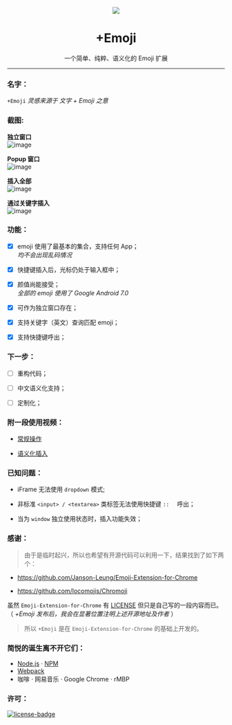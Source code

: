 <p align="center"><img src="https://i.imgur.com/c7RL8GE.png"/></p>
<h1 align="center">+Emoji</h1>
<p align="center">一个简单、纯粹、语义化的 Emoji 扩展</p>

***

### 名字：
`+Emoji` _灵感来源于 文字 + Emoji 之意_

### 截图:

**独立窗口**  
![image](https://user-images.githubusercontent.com/31840739/30678148-df47e6c4-9e55-11e7-80cc-984c6bf8ee5b.png)

**Popup 窗口**  
![image](https://user-images.githubusercontent.com/31840739/30677913-498909f2-9e54-11e7-8205-7ab456549c02.png)

**插入全部**  
![image](https://user-images.githubusercontent.com/31840739/30678663-6e6324e2-9e59-11e7-9372-8f69154285d7.png)

**通过关键字插入**  
![image](https://user-images.githubusercontent.com/31840739/30686384-b8c7304a-9e7d-11e7-818b-849ee5e3e5e4.png)

### 功能：

- [x] emoji 使用了最基本的集合，支持任何 App；  
_均不会出现乱码情况_

- [x] 快捷键插入后，光标仍处于输入框中；

- [x] 颜值尚能接受；  
  _全部的 emoji 使用了 Google Android 7.0_

- [x] 可作为独立窗口存在；

- [x] 支持关键字（英文）查询匹配 emoji；

- [x] 支持快捷键呼出；

### 下一步：

- [ ] 重构代码；

- [ ] 中文语义化支持；

- [ ] 定制化；

### 附一段使用视频：

- [常规操作](https://i.imgur.com/XYTpirX.gif)

- [语义化插入](https://i.imgur.com/GCPgNrt.gif)

### 已知问题：

- iFrame 无法使用  `dropdown` 模式;

- 非标准 `<input> / <textarea>` 类标签无法使用快捷键 `::  ` 呼出；

- 当为 `window` 独立使用状态时，插入功能失效；

### 感谢：

> 由于是临时起兴，所以也希望有开源代码可以利用一下，结果找到了如下两个：

- https://github.com/Janson-Leung/Emoji-Extension-for-Chrome

- https://github.com/locomojis/Chromoji

虽然 `Emoji-Extension-for-Chrome` 有 [LICENSE](https://github.com/Janson-Leung/Emoji-Extension-for-Chrome/blob/master/LICENSE) 但只是自己写的一段内容而已。（ _+Emoji 发布后，我会在显著位置注明上述开源地址及作者_ ）

> 所以 `+Emoji` 是在 `Emoji-Extension-for-Chrome` 的基础上开发的。

### 简悦的诞生离不开它们：
- [Node.js](https://nodejs.org/) · [NPM](https://www.npmjs.com)
- [Webpack](https://webpack.github.io/)
- 咖啡 · 网易音乐 · Google Chrome · rMBP

### 许可：
[![license-badge]][license-link]

<!-- Link -->
[license-badge]:    https://img.shields.io/github/license/mashape/apistatus.svg
[license-link]:     https://opensource.org/licenses/MIT
